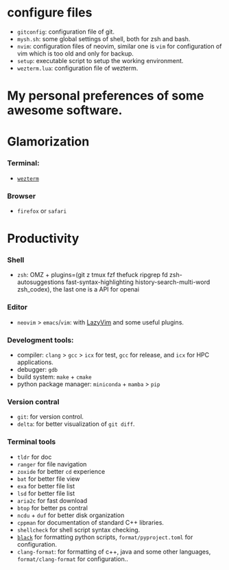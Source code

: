 # configure files
- `gitconfig`: configuration file of git.
- `mysh.sh`: some global settings of shell, both for zsh and bash.
- `nvim`: configuration files of neovim, similar one is `vim` for configuration of vim which is too old and only for backup.
- `setup`: executable script to setup the working environment.
- `wezterm.lua`: configuration file of wezterm.


# My personal preferences of some awesome software.

# Glamorization
### Terminal:
- [`wezterm`](https://wezfurlong.org/wezterm/)

### Browser 
- `firefox` or `safari` 


# Productivity
### Shell
- `zsh`: OMZ + plugins=(git z tmux fzf thefuck ripgrep fd zsh-autosuggestions fast-syntax-highlighting history-search-multi-word zsh_codex), the last one is a API for openai

### Editor
- `neovim` > `emacs`/`vim`: with [LazyVim](https://www.lazyvim.org) and some useful plugins.

### Develogment tools:
- compiler: `clang` > `gcc` > `icx` for test, `gcc` for release, and `icx` for HPC applications.
- debugger: `gdb` 
- build system: `make` + `cmake`
- python package manager: `miniconda` + `mamba` > `pip`

### Version contral
- `git`: for version control.
- `delta`: for better visualization of `git diff`.

### Terminal tools 
- `tldr` for doc 
- `ranger` for file navigation 
- `zoxide` for better `cd` experience
- `bat` for better file view 
- `exa` for better file list 
- `lsd` for better file list
- `aria2c` for fast download
- `btop` for better ps contral  
- `ncdu` + `duf` for better disk organization 
- `cppman` for documentation of standard C++ libraries.
- `shellcheck` for shell script syntax checking.
- [`black`](https://github.com/psf/black) for formatting python scripts, `format/pyproject.toml` for configuration.
- `clang-format`: for formatting of c++, java and some other languages, `format/clang-format` for configuration.. 
